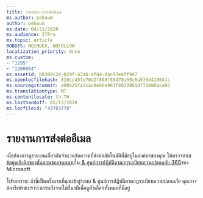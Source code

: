 ```yaml
---
title: รายงานการส่งต่ออีเมล
ms.author: pebaum
author: pebaum
ms.date: 04/21/2020
ms.audience: ITPro
ms.topic: article
ROBOTS: NOINDEX, NOFOLLOW
localization_priority: Once
ms.custom:
- "1195"
- "1200004"
ms.assetid: b8308c24-029f-43ab-af84-0ac97e6ff9d7
ms.openlocfilehash: 810cc45fe70d2f898f59470a59c6a576d419041c
ms.sourcegitcommit: a98b25fa3cac9ebba983f4932881d774880aca93
ms.translationtype: MT
ms.contentlocale: th-TH
ms.lasthandoff: 05/13/2020
ms.locfileid: "43703770"
---
```

# <a name="email-forwarding-report"></a>รายงานการส่งต่ออีเมล

เมื่อต้องการดูรายงานเกี่ยวกับจํานวนข้อความที่ส่งต่ออัตโนมัติที่มีอยู่ในองค์กรของคุณ ให้ตรวจสอบ[ข้อมูลเชิงลึกของขั้นตอนของจดหมาย](https://docs.microsoft.com//office365/securitycompliance/mail-flow-insights-v2)ใน[ &amp; ศูนย์การปฏิบัติตามกฎระเบียบความปลอดภัย 365](https://protection.office.com/#/homepage)ของ Microsoft
  
โปรดทราบ: ถ้านี่เป็นครั้งแรกที่คุณเข้าสู่ระบบ &amp; ศูนย์การปฏิบัติตามกฎระเบียบความปลอดภัย คุณอาจต้องรีเฟรชเบราว์เซอร์หลังจากไม่กี่นาทีเพื่อดูตัวเลือกทั้งหมดที่มีอยู่
  
